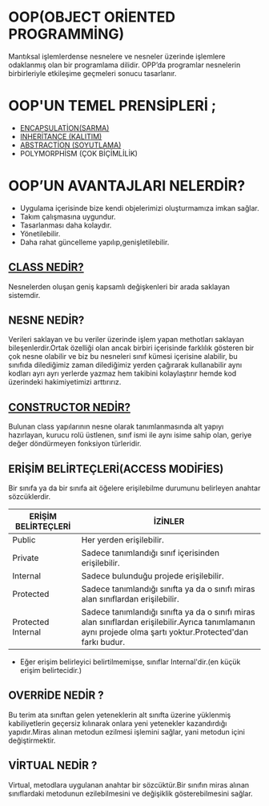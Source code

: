# OOP(OBJECT ORİENTED PROGRAMMİNG)

Mantıksal işlemlerdense nesnelere ve nesneler üzerinde işlemlere odaklanmış olan bir programlama dilidir. OPP’da programlar nesnelerin birbirleriyle etkileşime geçmeleri sonucu tasarlanır.

# OOP'UN TEMEL PRENSİPLERİ ;

 * [ENCAPSULATİON(SARMA)](https://github.com/ezgiyaman/OOP/tree/master/OOP_Encapsulation)
 * [INHERİTANCE (KALITIM)](https://github.com/ezgiyaman/OOP/tree/master/OOP_Inheritance_2)
 * [ABSTRACTİON (SOYUTLAMA)](https://github.com/ezgiyaman/OOP/tree/master/OOP_Abstraction)
 * POLYMORPHİSM (ÇOK BİÇİMLİLİK)

# OOP’UN AVANTAJLARI NELERDİR?
* Uygulama içerisinde bize kendi objelerimizi oluşturmamıza imkan sağlar.
* Takım çalışmasına uygundur.
* Tasarlanması daha kolaydır.
* Yönetilebilir.
* Daha rahat güncelleme yapılıp,genişletilebilir.

## [CLASS NEDİR?](https://github.com/ezgiyaman/OOP/tree/master/OOP_Class)

Nesnelerden oluşan geniş kapsamlı değişkenleri bir arada saklayan sistemdir. 

## NESNE NEDİR?

Verileri saklayan ve bu veriler üzerinde işlem yapan methotları saklayan bileşenlerdir.Ortak özelliği olan ancak birbiri içerisinde farklılık gösteren bir çok nesne olabilir ve biz bu nesneleri sınıf kümesi içerisine alabilir, bu sınıfıda dilediğimiz zaman dilediğimiz yerden çağırarak kullanabilir aynı kodları ayrı ayrı yerlerde yazmaz hem takibini kolaylaştırır hemde kod üzerindeki hakimiyetimizi arttırırız.

## [CONSTRUCTOR NEDİR?](https://github.com/ezgiyaman/OOP/tree/master/OOP_Constructor)

Bulunan class yapılarının nesne olarak tanımlanmasında alt yapıyı hazırlayan, kurucu rolü üstlenen, sınıf ismi ile aynı isime sahip olan, geriye değer döndürmeyen fonksiyon türleridir.

## ERİŞİM BELİRTEÇLERİ(ACCESS MODİFİES)

Bir sınıfa ya da bir sınıfa ait öğelere erişilebilme durumunu belirleyen anahtar sözcüklerdir.

 ERİŞİM BELİRTEÇLERİ |  İZİNLER
---------------------|------------
 Public  | Her yerden erişilebilir.
 Private | Sadece tanımlandığı sınıf içerisinden erişilebilir.            
 Internal| Sadece bulunduğu projede erişilebilir.
 Protected |Sadece tanımlandığı sınıfta ya da o sınıfı miras alan sınıflardan erişilebilir.
 Protected Internal|Sadece tanımlandığı sınıfta ya da o sınıfı miras alan sınıflardan erişilebilir.Ayrıca tanımlamanın aynı projede olma şartı yoktur.Protected'dan farkı budur.

* Eğer erişim belirleyici belirtilmemişse, sınıflar Internal'dir.(en küçük erişim belirtecidir.)

## OVERRİDE NEDİR ?
Bu terim ata sınıftan gelen yeteneklerin alt sınıfta üzerine yüklenmiş kabiliyetlerin geçersiz kılınarak onlara yeni yetenekler kazandırdığı yapıdır.Miras alınan metodun ezilmesi işlemini sağlar, yani metodun içini değiştirmektir.
## VİRTUAL NEDİR ?
Virtual, metodlara uygulanan anahtar bir sözcüktür.Bir sınıfın miras alınan sınıflardaki metodunun ezilebilmesini ve değişiklik gösterebilmesini sağlar.






